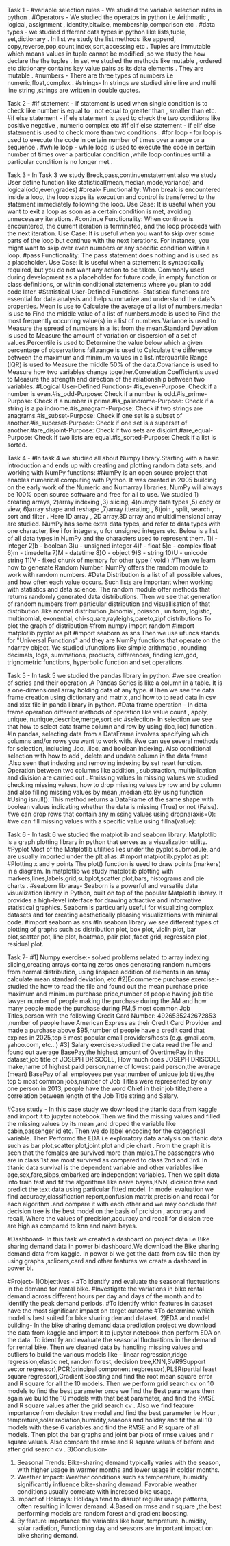 Task 1 -
 #variable selection rules -
We studied the variable selection rules in python .
 #Operators -
We studied the operatos in python i.e Arithmatic , logical, assignment , identity,bitwise, membership,comparison etc .
 #data types -
 we studied different data types in python like lists,tuple, set,dictionary .
 In list we study the list methods like append, copy,reverse,pop,count,index,sort,accessing etc .
 Tuples are immutable which means values in tuple cannot be modified ,so we study the how declare the the tuples .
 In set we studied the methods like mutable , ordered etc 
  dictionary contains key value pairs as its data elements . They are mutable .
  #numbers -
 There are three types of numbers i.e numeric,float,complex .
  #strings-
In strings we studied sinle line and multi line string ,strings are written  in double  quotes.

Task 2 -
#if statement -
 if statement is used when single condition is to check like number is equal to , not equal to,greater than , smaller than etc.
#if else statement -
if ele statement is used to check the two conditions like positive negative , numeric complex etc 
#if  elif else statement -
 if elif else statement is used to check more than two conditions .
#for loop -
for loop is used to execute the code in certain number of times over a range or a sequence .
#while loop -
while loop is used to execute the code in certain number of times over a particular condition ,while loop continues untill a particular condition is no longer met .

Task 3 -
In Task 3 we study Breck,pass,continuenstatement also we study User define function like statistical(mean,median,mode,variance) and logical(odd,even,grades)
#break-
Functionality: When break is encountered inside a loop, the loop stops its execution and control is transferred to the statement immediately following the loop.
Use Case: It is useful when you want to exit a loop as soon as a certain condition is met, avoiding unnecessary iterations.
#continue
Functionality: When continue is encountered, the current iteration is terminated, and the loop proceeds with the next iteration.
Use Case: It is useful when you want to skip over some parts of the loop but continue with the next iterations. For instance, you might want to skip over even
numbers or any specific condition within a loop.
#pass
Functionality: The pass statement does nothing and is used as a placeholder.
Use Case: It is useful when a statement is syntactically required, but you do not want any action to be taken. Commonly used during development as a placeholder for future code,
in empty function or class definitions, or within conditional statements where you plan to add code later.
#Statistical User-Defined Functions-
Statistical functions are essential for data analysis and help summarize and understand the data's properties.
Mean is use to Calculate the average of a list of numbers.median is use to Find the middle value of a list of numbers.mode is used to Find the most frequently occurring value(s)
in a list of numbers.Variance is used to Measure the spread of numbers in a list from the mean.Standard Deviation is used to Measure the amount of variation or dispersion of a set
of values.Percentile is used to Determine the value below which a given percentage of observations fall.range is used to Calculate the difference between the maximum and minimum
values in a list.Interquartile Range (IQR) is used to Measure the middle 50% of the data.Covariance is used to Measure how two variables change together.Correlation Coefficientis used to Measure the strength and direction of the relationship between two variables.
#Logical User-Defined Functions-
#is_even-Purpose: Check if a number is even.#is_odd-Purpose: Check if a number is odd.#is_prime-Purpose: Check if a number is prime.#is_palindrome-Purpose: Check if a string is a palindrome.#is_anagram-Purpose: Check if two strings are anagrams.#is_subset-Purpose: Check if one set is a subset of another.#is_superset-Purpose: Check if one set is a superset of another.#are_disjoint-Purpose: Check if two sets are disjoint.#are_equal-Purpose: Check if two lists are equal.#is_sorted-Purpose: Check if a list is sorted.

 Task 4 -
#In task 4 we studied all about Numpy library.Starting with a basic introduction and ends up with creating and plotting random data sets,
and working with NumPy functions:
#NumPy is an open source project that enables numerical computing with Python. It was created in 2005 building on the early work of the Numeric and Numarray libraries.
NumPy will always be 100% open source software and free for all to use.
We studied  1) creating arrays, 2)array indexing ,3) slicing, 4)numpy data types ,5) copy or view, 6)array shape and reshape ,7)array itterating , 8)join , split, search , sort and filter .
Here 1D array , 2D array,3D array and multidimensional array are studied.
NumPy has some extra data types, and refer to data types with one character, like i for integers, u for unsigned integers etc.
Below is a list of all data types in NumPy and the characters used to represent them.
1)i - integer 
2)b - boolean
3)u - unsigned integer
4)f - float
5)c - complex float
6)m - timedelta
7)M - datetime
8)O - object
9)S - string
10)U - unicode string
11)V - fixed chunk of memory for other type ( void ) 
#Then we learn how to  generate Random Number.
NumPy offers the random module to work with random numbers.
#Data Distribution is a list of all possible values, and how often each value occurs.
Such lists are important when working with statistics and data science.
The random module offer methods that returns randomly generated data distributions. 
Then we see that generation of random numbers from particular distribution and visuallisation of that distribution .like normal distribution ,binomial, poisson , uniform, logistic, multinomial, exonential, chi-square,rayleighs,pareto,zipf distributions
To plot the graph of distribution
#from numpy import random
#import matplotlib.pyplot as plt
#import seaborn as sns
Then we use ufuncs stands for "Universal Functions" and they are NumPy functions that operate on the ndarray object.
We studied ufunctions like simple arithmatic , rounding decimals, logs, summations, products, differences, finding lcm,gcd, trignometric functions, hyperbolic function and set operations.

Task 5 -
In task 5 we studied the pandas library in python.
#we see creation of series and their operation .A Pandas Series is like a column in a table. It is a one-dimensional array holding data of any type.
#Then we see the data frame creation using dictionary and matrix ,and how to to read data in csv and xlsx file in panda library in python. 
#Data frame operation -
In data frame operation different methods of operation like value count , apply, unique, nunique,describe,merge,sort etc
#selection-
In selection we see that how to select data frame column and row by using (loc,iloc) function . 
#In pandas, selecting data from a DataFrame involves specifying which columns and/or rows you want to work with. 
#we can use several methods for selection, including .loc, .iloc, and boolean indexing. 
 Also conditional selection with how to add , delete and update column in the data frame .Also seen that indexing and removing indexing by set reset function.
 Operation between two columns like addition , substraction, multiplication and division are carried out .
#missing values
In missing values we studied checking missing values, how to drop missing values by row and by column and also filling missing values by mean ,median etc.By using function
#Using isnull(): This method returns a DataFrame of the same shape with boolean values indicating whether the data is missing (True) or not (False).
#we can drop rows that contain any missing values using dropna(axis=0):
#we can fill missing values with a specific value using fillna(value):
 
 Task 6 - 
 In task 6 we studied the matplotlib and seaborn library.
 Matplotlib is a graph plotting library in python that serves as a visualization utility.
 #Pyplot
Most of the Matplotlib utilities lies under the pyplot submodule, and are usually imported under the plt alias:
#import matplotlib.pyplot as plt
#Plotting x and y points
The plot() function is used to draw points (markers) in a diagram.
In matplotlib we study matplotlib plotting with markers,lines,labels,grid,subplot,scatter plot,bars, histograms and pie charts .
#seaborn libraray-
Seaborn is a powerful and versatile data visualization library in Python, built on top of the popular Matplotlib library. 
It provides a high-level interface for drawing attractive and informative statistical graphics. 
Seaborn is particularly useful for visualizing complex datasets and for creating aesthetically pleasing visualizations with minimal code.
#import seaborn as sns
#In seaborn library we see different types of plotting of graphs such as distribution plot, box plot, violin plot, bar plot,scatter pot, 
line plot, heatmap, pair plot ,facet grid, regression plot , residual plot. 
 
Task 7-
#1] Numpy exercise:- solved problems related to array indexing slicing,creating arrays containg zeros ones generating random numbers from normal distribution,
using linspace addition of elements in an array calculate mean standard deviation, etc
#2]Ecommerce purchase exercise:- studied the how to read the file and found out the mean purchase price maximum and minimum purchase price,number of people having job title lawyer number of people making the purchase during the AM and how many people made the purchase during PM,5 most common Job Titles,person with the following Credit Card Number: 4926535242672853 ,number of people have American Express as their Credit Card Provider and made a purchase above $95,number of people have a credit card that expires in 2025,top 5 most popular email providers/hosts (e.g. gmail.com, yahoo.com, etc...)
#3] Salary exercise:-studied the data read the file and found out average BasePay,the highest amount of OvertimePay in the dataset,job title of JOSEPH DRISCOLL, How much does JOSEPH DRISCOLL make,name of highest paid person,name of lowest paid person,the average (mean) BasePay of all employees per year,number of unique job titles,the top 5 most common jobs,number of  Job Titles were represented by only one person in 2013, people have the word Chief in their job title,there a correlation between length of the Job Title string and Salary.

#Case study -
In this case study we download the titanic data from kaggle and import it to jupyter notebook.Then we find the missing values and filled the missing values by its mean ,and droped the variable like cabin,passenger id etc. Then we do label encoding for the categorical variable.
Then Performd the EDA i.e exploratory data analysis on titanic data such as bar plot,scatter plot,joint plot and pie chart .
From the graph it is seen that the females are survived more than males.The passengers who are in class 1st are most survived as compared to class 2nd and 3rd.
In titanic data survival is the dependent variable and other variables like age,sex,fare,sibps,embarked are independent variables.
Then we split data into train test and fit the algorithms like naive bayes,KNN, dicision tree and predict the text data using particular fitted model.
In model evaluation we find accuracy,classification report,confusion matrix,precision and recall for each algorithm .and compare it with each other and we may conclude that 
decision tree is the best model on the basis of prcision , accuracy and recall, Where the values of precision,accuracy and recall for dicision tree are high as compared to knn and naive bayes.

#Dashboard-
In this task we created a dashoard on project data i.e Bike sharing demand data in power bi dashboard.We download the Bike sharing demand data from kaggle. In power bi we get the data from csv file then by using graphs ,sclicers,card and other features we create a dashoard in power bi.

#Project-
1)Objectives -
#To identify and evaluate the seasonal fluctuations in the demand for rental bike.
#Investigate the variations in bike rental demand across different hours per day and days of the month and to identify the peak demand periods.
#To identify which features in dataset have the most significant impact on target outcome
#To determine which model is best suited for bike sharing demand dataset.
2)EDA and model building-
In the bike sharing demand data prediction project we download the data from kaggle and import it to jupyter notebook then perform EDA on the data.
To identify and evaluate the seasonal fluctuations in the demand for rental bike.
Then we cleaned data by handling missing values and outliers to build the various models like - linear regression,ridge regression,elastic net, random forest, decision tree,KNN,SVR9Support vector regressor),PCR(principal component regbressor),PLSR(partial least square regressor),Gradient Boosting and find the root mean square error and R square for all the 10 models.
Then we perform grid search cv on 10 models to find the best parameter once we find the Best parameters then again we build the 10 models with that best parameter, and find the RMSE and R square values after the grid search cv .
Also we find feature importance from decision tree model and find the best parameter i.e Hour , tempreture,solar radiation,humidity,seasons and holiday and fit the all 10 models with these 6 variables.and find the RMSE and R square of all models.
Then plot the bar graphs and joint bar plots of rmse values and r square values. Also compare the rmse and R square values of before and after grid search cv .
3)Conclusion-
1. Seasonal Trends: Bike-sharing demand typically varies with the season, with higher usage in warmer months and lower usage in colder months.
2. Weather Impact: Weather conditions such as temperature, humidity significantly influence bike-sharing demand. Favorable weather conditions usually correlate with increased bike usage.
3. Impact of Holidays: Holidays tend to disrupt regular usage patterns, often resulting in lower demand.
4.Based on rmse and r square ,the best performing models are random forest and gradient boosting.
5. By feature importance the variables like hour, tempreture, humidity, solar radiation, Functioning day and seasons are important impact on bike sharing demand.













